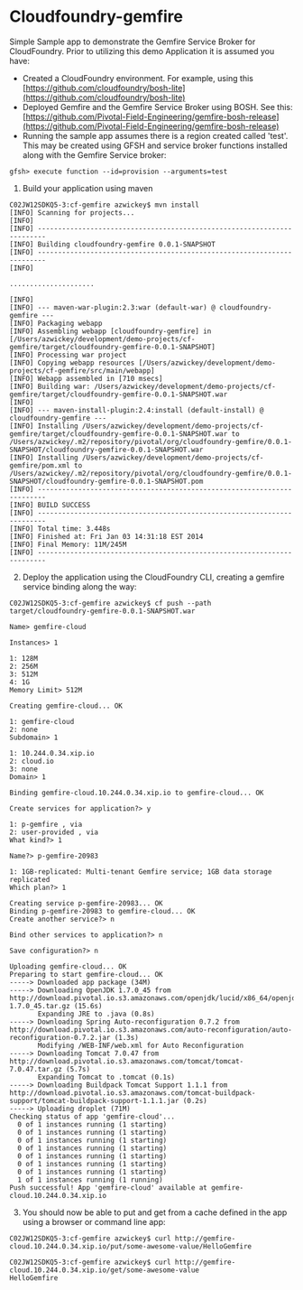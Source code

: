 # Cloudfoundry-gemfire

Simple Sample app to demonstrate the Gemfire Service Broker for CloudFoundry.  Prior to utilizing this demo Application it is assumed you have:

* Created a CloudFoundry environment.  For example, using this [https://github.com/cloudfoundry/bosh-lite](https://github.com/cloudfoundry/bosh-lite)
* Deployed Gemfire and the Gemfire Service Broker using BOSH.  See this: [https://github.com/Pivotal-Field-Engineering/gemfire-bosh-release](https://github.com/Pivotal-Field-Engineering/gemfire-bosh-release)
* Running the sample app assumes there is a region created called 'test'.  This may be created using GFSH and service broker functions installed along with the Gemfire Service broker:
```<nowiki>
gfsh> execute function --id=provision --arguments=test
 ```
 
1. Build your application using maven
 ```
C02JW12SDKQ5-3:cf-gemfire azwickey$ mvn install
[INFO] Scanning for projects...
[INFO]                                                                         
[INFO] ------------------------------------------------------------------------
[INFO] Building cloudfoundry-gemfire 0.0.1-SNAPSHOT
[INFO] ------------------------------------------------------------------------
[INFO] 

.....................

[INFO] 
[INFO] --- maven-war-plugin:2.3:war (default-war) @ cloudfoundry-gemfire ---
[INFO] Packaging webapp
[INFO] Assembling webapp [cloudfoundry-gemfire] in [/Users/azwickey/development/demo-projects/cf-gemfire/target/cloudfoundry-gemfire-0.0.1-SNAPSHOT]
[INFO] Processing war project
[INFO] Copying webapp resources [/Users/azwickey/development/demo-projects/cf-gemfire/src/main/webapp]
[INFO] Webapp assembled in [710 msecs]
[INFO] Building war: /Users/azwickey/development/demo-projects/cf-gemfire/target/cloudfoundry-gemfire-0.0.1-SNAPSHOT.war
[INFO] 
[INFO] --- maven-install-plugin:2.4:install (default-install) @ cloudfoundry-gemfire ---
[INFO] Installing /Users/azwickey/development/demo-projects/cf-gemfire/target/cloudfoundry-gemfire-0.0.1-SNAPSHOT.war to /Users/azwickey/.m2/repository/pivotal/org/cloudfoundry-gemfire/0.0.1-SNAPSHOT/cloudfoundry-gemfire-0.0.1-SNAPSHOT.war
[INFO] Installing /Users/azwickey/development/demo-projects/cf-gemfire/pom.xml to /Users/azwickey/.m2/repository/pivotal/org/cloudfoundry-gemfire/0.0.1-SNAPSHOT/cloudfoundry-gemfire-0.0.1-SNAPSHOT.pom
[INFO] ------------------------------------------------------------------------
[INFO] BUILD SUCCESS
[INFO] ------------------------------------------------------------------------
[INFO] Total time: 3.448s
[INFO] Finished at: Fri Jan 03 14:31:18 EST 2014
[INFO] Final Memory: 11M/245M
[INFO] ------------------------------------------------------------------------
```
 
2. Deploy the application using the CloudFoundry CLI, creating a gemfire service binding along the way:
```
C02JW12SDKQ5-3:cf-gemfire azwickey$ cf push --path target/cloudfoundry-gemfire-0.0.1-SNAPSHOT.war 

Name> gemfire-cloud

Instances> 1

1: 128M
2: 256M
3: 512M
4: 1G
Memory Limit> 512M

Creating gemfire-cloud... OK

1: gemfire-cloud
2: none
Subdomain> 1            

1: 10.244.0.34.xip.io
2: cloud.io
3: none
Domain> 1                 

Binding gemfire-cloud.10.244.0.34.xip.io to gemfire-cloud... OK

Create services for application?> y

1: p-gemfire , via 
2: user-provided , via 
What kind?> 1

Name?> p-gemfire-20983

1: 1GB-replicated: Multi-tenant Gemfire service; 1GB data storage replicated
Which plan?> 1

Creating service p-gemfire-20983... OK
Binding p-gemfire-20983 to gemfire-cloud... OK
Create another service?> n

Bind other services to application?> n

Save configuration?> n

Uploading gemfire-cloud... OK
Preparing to start gemfire-cloud... OK
-----> Downloaded app package (34M)
-----> Downloading OpenJDK 1.7.0_45 from http://download.pivotal.io.s3.amazonaws.com/openjdk/lucid/x86_64/openjdk-1.7.0_45.tar.gz (15.6s)
       Expanding JRE to .java (0.8s)
-----> Downloading Spring Auto-reconfiguration 0.7.2 from http://download.pivotal.io.s3.amazonaws.com/auto-reconfiguration/auto-reconfiguration-0.7.2.jar (1.3s)
       Modifying /WEB-INF/web.xml for Auto Reconfiguration
-----> Downloading Tomcat 7.0.47 from http://download.pivotal.io.s3.amazonaws.com/tomcat/tomcat-7.0.47.tar.gz (5.7s)
       Expanding Tomcat to .tomcat (0.1s)
-----> Downloading Buildpack Tomcat Support 1.1.1 from http://download.pivotal.io.s3.amazonaws.com/tomcat-buildpack-support/tomcat-buildpack-support-1.1.1.jar (0.2s)
-----> Uploading droplet (71M)
Checking status of app 'gemfire-cloud'...
  0 of 1 instances running (1 starting)
  0 of 1 instances running (1 starting)
  0 of 1 instances running (1 starting)
  0 of 1 instances running (1 starting)
  0 of 1 instances running (1 starting)
  0 of 1 instances running (1 starting)
  0 of 1 instances running (1 starting)
  1 of 1 instances running (1 running)
Push successful! App 'gemfire-cloud' available at gemfire-cloud.10.244.0.34.xip.io
```

3.  You should now be able to put and get from a cache defined in the app using a browser or command line app:
```
C02JW12SDKQ5-3:cf-gemfire azwickey$ curl http://gemfire-cloud.10.244.0.34.xip.io/put/some-awesome-value/HelloGemfire

C02JW12SDKQ5-3:cf-gemfire azwickey$ curl http://gemfire-cloud.10.244.0.34.xip.io/get/some-awesome-value
HelloGemfire
```